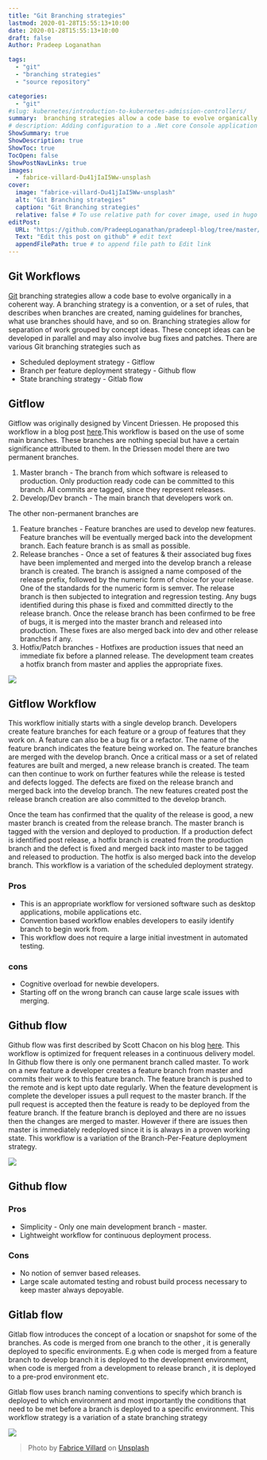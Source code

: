 ```yaml
---
title: "Git Branching strategies"
lastmod: 2020-01-28T15:55:13+10:00
date: 2020-01-28T15:55:13+10:00
draft: false
Author: Pradeep Loganathan

tags:
  - "git"
  - "branching strategies"
  - "source repository"

categories:
  - "git"
#slug: kubernetes/introduction-to-kubernetes-admission-controllers/
summary:  branching strategies allow a code base to evolve organically in a coherent way. A branching strategy is a convention, or a set of rules, that describes when branches are created.
# description: Adding configuration to a .Net core Console application to read configuration from a json file, or environmental variables or command line arguments.
ShowSummary: true
ShowDescription: true
ShowToc: true
TocOpen: false
ShowPostNavLinks: true
images:
  - fabrice-villard-Du41jIaI5Ww-unsplash
cover:
  image: "fabrice-villard-Du41jIaI5Ww-unsplash"
  alt: "Git Branching strategies"
  caption: "Git Branching strategies"
  relative: false # To use relative path for cover image, used in hugo Page-bundles
editPost:
  URL: "https://github.com/PradeepLoganathan/pradeepl-blog/tree/master/content"
  Text: "Edit this post on github" # edit text
  appendFilePath: true # to append file path to Edit link
---
```


## Git Workflows

[Git](https://pradeepl.com/blog/git-basics/) branching strategies allow a code base to evolve organically in a coherent way. A branching strategy is a convention, or a set of rules, that describes when branches are created, naming guidelines for branches, what use branches should have, and so on. Branching strategies allow for separation of work grouped by concept ideas. These concept ideas can be developed in parallel and may also involve bug fixes and patches. There are various Git branching strategies such as

- Scheduled deployment strategy - Gitflow
- Branch per feature deployment strategy - Github flow
- State branching strategy - Gitlab flow

## Gitflow

Gitflow was originally designed by Vincent Driessen. He proposed this workflow in a blog post [here](https://nvie.com/posts/a-successful-git-branching-model/).This workflow is based on the use of some main branches. These branches are nothing special but have a certain significance attributed to them. In the Driessen model there are two permanent branches.

1. Master branch - The branch from which software is released to production. Only production ready code can be committed to this branch. All commits are tagged, since they represent releases.
2. Develop/Dev branch - The main branch that developers work on.

The other non-permanent branches are

1. Feature branches - Feature branches are used to develop new features. Feature branches will be eventually merged back into the development branch. Each feature branch is as small as possible.
2. Release branches - Once a set of features & their associated bug fixes have been implemented and merged into the develop branch a release branch is created. The branch is assigned a name composed of the release prefix, followed by the numeric form of choice for your release. One of the standards for the numeric form is semver. The release branch is then subjected to integration and regression testing. Any bugs identified during this phase is fixed and committed directly to the release branch. Once the release branch has been confirmed to be free of bugs, it is merged into the master branch and released into production. These fixes are also merged back into dev and other release branches if any.
3. Hotfix/Patch branches - Hotfixes are production issues that need an immediate fix before a planned release. The development team creates a hotfix branch from master and applies the appropriate fixes.

![](images/gitflow-1024x843.png)

## Gitflow Workflow

This workflow initially starts with a single develop branch. Developers create feature branches for each feature or a group of features that they work on. A feature can also be a bug fix or a refactor. The name of the feature branch indicates the feature being worked on. The feature branches are merged with the develop branch. Once a critical mass or a set of related features are built and merged, a new release branch is created. The team can then continue to work on further features while the release is tested and defects logged. The defects are fixed on the release branch and merged back into the develop branch. The new features created post the release branch creation are also committed to the develop branch.

Once the team has confirmed that the quality of the release is good, a new master branch is created from the release branch. The master branch is tagged with the version and deployed to production. If a production defect is identified post release, a hotfix branch is created from the production branch and the defect is fixed and merged back into master to be tagged and released to production. The hotfix is also merged back into the develop branch. This workflow is a variation of the scheduled deployment strategy.

### Pros

- This is an appropriate workflow for versioned software such as desktop applications, mobile applications etc.
- Convention based workflow enables developers to easily identify branch to begin work from.
- This workflow does not require a large initial investment in automated testing.

### cons

- Cognitive overload for newbie developers.
- Starting off on the wrong branch can cause large scale issues with merging.

## Github flow

Github flow was first described by Scott Chacon on his blog [here](http://scottchacon.com/2011/08/31/github-flow.html). This workflow is optimized for frequent releases in a continuous delivery model. In Github flow there is only one permanent branch called master. To work on a new feature a developer creates a feature branch from master and commits their work to this feature branch. The feature branch is pushed to the remote and is kept upto date regularly. When the feature development is complete the developer issues a pull request to the master branch. If the pull request is accepted then the feature is ready to be deployed from the feature branch. If the feature branch is deployed and there are no issues then the changes are merged to master. However if there are issues then master is immediately redeployed since it is is always in a proven working state. This workflow is a variation of the Branch-Per-Feature deployment strategy.

![](images/github-flow-1024x743.png)

## Github flow

### Pros

- Simplicity - Only one main development branch - master.
- Lightweight workflow for continuous deployment process.

### Cons

- No notion of semver based releases.
- Large scale automated testing and robust build process necessary to keep master always depoyable.

## Gitlab flow

Gitlab flow introduces the concept of a location or snapshot for some of the branches. As code is merged from one branch to the other , it is generally deployed to specific environments. E.g when code is merged from a feature branch to develop branch it is deployed to the development environment, when code is merged from a development to release branch , it is deployed to a pre-prod environment etc.

Gitlab flow uses branch naming conventions to specify which branch is deployed to which environment and most importantly the conditions that need to be met before a branch is deployed to a specific environment. This workflow strategy is a variation of a state branching strategy

![](images/gitlab-flow-1-1024x454.png)


> Photo by [Fabrice Villard](https://unsplash.com/@fabulu75?utm_source=unsplash&utm_medium=referral&utm_content=creditCopyText) on [Unsplash](https://unsplash.com/s/photos/tree?utm_source=unsplash&utm_medium=referral&utm_content=creditCopyText)
